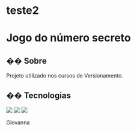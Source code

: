 # teste2
<h1>Jogo do número secreto</h1>

<h2>�� Sobre</h2>
<p>Projeto utilizado nos cursos de Versionamento.</p>

## �� Tecnologias
<div>
  <img src="https://img.shields.io/badge/HTML-239120?style=for-the-badge&logo=html5&logoColor=white"&gt;>
  <img src="https://img.shields.io/badge/CSS-239120?&style=for-the-badge&logo=css3&logoColor=white"&gt;>
  <img src="https://img.shields.io/badge/JavaScript-F7DF1E?style=for-the-badge&logo=javascript&logoColor=black"&gt;>
    <p>Giovanna<p>
</div>
